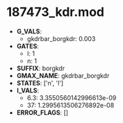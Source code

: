 # 187473_kdr.mod

- **G_VALS**:
  - gkdrbar_borgkdr: 0.003
- **GATES**:
  - l: 1
  - n: 1
- **SUFFIX**: borgkdr
- **GMAX_NAME**: gkdrbar_borgkdr
- **STATES**: ['n', 'l']
- **I_VALS**:
  - 6.3: 3.3550560142996613e-09
  - 37: 1.2995613506276892e-08
- **ERROR_FLAGS**: []
